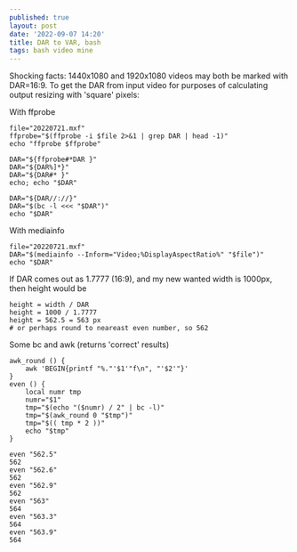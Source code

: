 ```yaml
---
published: true
layout: post
date: '2022-09-07 14:20'
title: DAR to VAR, bash
tags: bash video mine
---
```

Shocking facts: 1440x1080 and 1920x1080 videos may both be marked with DAR=16:9. 
To get the DAR from input video for purposes of calculating output resizing with 'square' pixels:

With ffprobe

    file="20220721.mxf"
    ffprobe="$(ffprobe -i $file 2>&1 | grep DAR | head -1)"
    echo "ffprobe $ffprobe"

    DAR="${ffprobe#*DAR }"
    DAR="${DAR%]*}"
    DAR="${DAR#* }"
    echo; echo "$DAR"

    DAR="${DAR//://}"
    DAR="$(bc -l <<< "$DAR")"
    echo "$DAR"

With mediainfo

    file="20220721.mxf"
    DAR="$(mediainfo --Inform="Video;%DisplayAspectRatio%" "$file")"
    echo "$DAR" 

If DAR comes out as 1.7777 (16:9), and my new wanted width is 1000px, then height would be

    height = width / DAR
    height = 1000 / 1.7777
    height = 562.5 = 563 px
    # or perhaps round to neareast even number, so 562

Some bc and awk (returns 'correct' results)

    awk_round () {
        awk 'BEGIN{printf "%."'$1'"f\n", "'$2'"}'
    }
    even () {
        local numr tmp
        numr="$1"
        tmp="$(echo "($numr) / 2" | bc -l)"
        tmp="$(awk_round 0 "$tmp")"
        tmp="$(( tmp * 2 ))"
        echo "$tmp"
    }

    even "562.5"
    562
    even "562.6"
    562
    even "562.9"
    562
    even "563"
    564
    even "563.3"
    564
    even "563.9"
    564